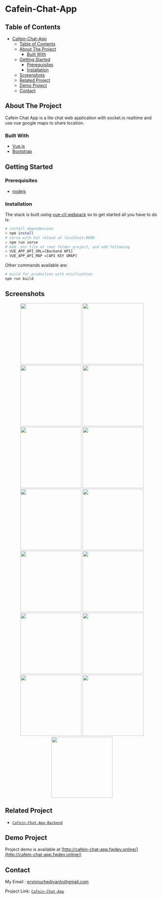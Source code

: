 # Cafein-Chat-App

<!-- TABLE OF CONTENTS -->
## Table of Contents

- [Cafein-Chat-App](#cafein-chat-app)
  - [Table of Contents](#table-of-contents)
  - [About The Project](#about-the-project)
    - [Built With](#built-with)
  - [Getting Started](#getting-started)
    - [Prerequisites](#prerequisites)
    - [Installation](#installation)
  - [Screenshots](#screenshots)
  - [Related Project](#related-project)
  - [Demo Project](#demo-project)
  - [Contact](#contact)

<!-- ABOUT THE PROJECT -->
## About The Project

Cafein Chat App is a lite chat web application with socket.io realtime and use vue google maps to share location.

### Built With

* [Vue.js](https://vuejs.org/)
* [Bootstrap](https://getbootstrap.com/)

<!-- GETTING STARTED -->
## Getting Started

### Prerequisites

* [nodejs](https://nodejs.org/en/download/)

### Installation

The stack is built using [vue-cli webpack](https://github.com/vuejs-templates/webpack) so to get started all you have to do is:


``` bash
# install dependencies
> npm install
# serve with hot reload at localhost:8080
> npm run serve
# Add .env file at root folder project, and add following
> VUE_APP_API_URL=[Backend API]
> VUE_APP_API_MAP =[API KEY GMAP]
```

Other commands available are:

``` bash
# build for production with minification
npm run build
```

<!-- ROADMAP -->
## Screenshots

<p align='center'>
  <span>
      <image width="200" src='./src/assets/Screenshoot-realtime-chat/login.png' />
      <image width="200" src='./src/assets/Screenshoot-realtime-chat/register.png' />
      <image width="200" src='./src/assets/Screenshoot-realtime-chat/forgot-password.png' />
      <image width="200" src='./src/assets/Screenshoot-realtime-chat/reset-password.png' />
      <image width="200" src='./src/assets/Screenshoot-realtime-chat/chat-page.png' />
      <image width="200" src='./src/assets/Screenshoot-realtime-chat/chat-menu-setting.png' />
      <image width="200" src='./src/assets/Screenshoot-realtime-chat/profile-user.png' />
      <image width="200" src='./src/assets/Screenshoot-realtime-chat/profile-contact.png' />
      <image width="200" src='./src/assets/Screenshoot-realtime-chat/profile-contact-location.png' />
      <image width="200" src='./src/assets/Screenshoot-realtime-chat/chat-contact.png' />
      <image width="200" src='./src/assets/Screenshoot-realtime-chat/chat-add.png' />
      <image width="200" src='./src/assets/Screenshoot-realtime-chat/chat-send-location.png' />
      <image width="200" src='./src/assets/Screenshoot-realtime-chat/add-contact-success.png' />
      <image width="200" src='./src/assets/Screenshoot-realtime-chat/edit-message-success.png' />
      <image width="200" src='./src/assets/Screenshoot-realtime-chat/chat-image.png' />
      
## Related Project
* [`Cafein-Chat-App-Backend`](https://github.com/Ervin-Nurhediyanto/Cafein-Chat-App-Backend)

## Demo Project

Project demo is available at [http://cafein-chat-app.fwdev.online/](http://cafein-chat-app.fwdev.online/)

<!-- CONTACT -->
## Contact

My Email : ervinnurhediyanto@gmail.com

Project Link: [`Cafein-Chat-App`](https://github.com/Ervin-Nurhediyanto/Cafein-Chat-App-Frontend)
